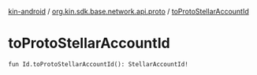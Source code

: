 [kin-android](../index.md) / [org.kin.sdk.base.network.api.proto](index.md) / [toProtoStellarAccountId](./to-proto-stellar-account-id.md)

# toProtoStellarAccountId

`fun Id.toProtoStellarAccountId(): StellarAccountId!`
